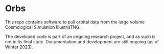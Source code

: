 # Orbs
This repo contains software to pull orbital data from the large volume Cosmological Simulation IllustrisTNG. 

The developed code is part of an ongoing research project, and as such is not in its final state. Documentation and development are still ongoing (as of Winter 2023).


